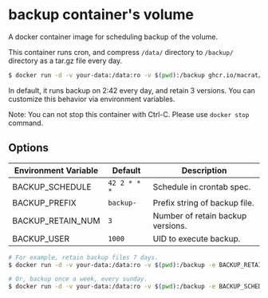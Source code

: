backup container's volume
=========================

A docker container image for scheduling backup of the volume.

This container runs cron, and compress `/data/` directory to `/backup/` directory as a tar.gz file every day.

``` bash
$ docker run -d -v your-data:/data:ro -v $(pwd):/backup ghcr.io/macrat/volume-backup
```

In default, it runs backup on 2:42 every day, and retain 3 versions.
You can customize this behavior via environment variables.

Note: You can not stop this container with Ctrl-C. Please use `docker stop` command.


## Options

| Environment Variable | Default      | Description                       |
|----------------------|--------------|-----------------------------------|
| BACKUP_SCHEDULE      | `42 2 * * *` | Schedule in crontab spec.         |
| BACKUP_PREFIX        | `backup-`    | Prefix string of backup file.     |
| BACKUP_RETAIN_NUM    | `3`          | Number of retain backup versions. |
| BACKUP_USER          | `1000`       | UID to execute backup.            |

``` bash
# For example, retain backup files 7 days.
$ docker run -d -v your-data:/data:ro -v $(pwd):/backup -e BACKUP_RETAIN_NUM=7 ghcr.io/macrat/volume-backup

# Or, backup once a week, every sunday.
$ docker run -d -v your-data:/data:ro -v $(pwd):/backup -e BACKUP_SCHEDULE='0 0 * * 0' ghcr.io/macrat/volume-backup
```
